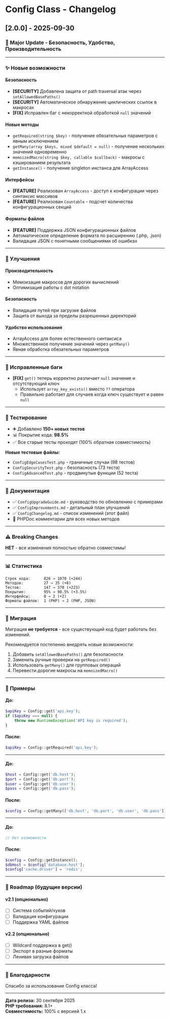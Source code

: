 # Config Class - Changelog

## [2.0.0] - 2025-09-30

### 🎉 Major Update - Безопасность, Удобство, Производительность

---

### ✨ Новые возможности

#### Безопасность
- **[SECURITY]** Добавлена защита от path traversal атак через `setAllowedBasePaths()`
- **[SECURITY]** Автоматическое обнаружение циклических ссылок в макросах
- **[FIX]** Исправлен баг с некорректной обработкой `null` значений

#### Новые методы
- `getRequired(string $key)` - получение обязательных параметров с явным исключением
- `getMany(array $keys, mixed $default = null)` - получение нескольких значений одновременно
- `memoizedMacro(string $key, callable $callback)` - макросы с кэшированием результата
- `getInstance()` - получение singleton инстанса для ArrayAccess

#### Интерфейсы
- **[FEATURE]** Реализован `ArrayAccess` - доступ к конфигурации через синтаксис массивов
- **[FEATURE]** Реализован `Countable` - подсчет количества конфигурационных секций

#### Форматы файлов
- **[FEATURE]** Поддержка JSON конфигурационных файлов
- Автоматическое определение формата по расширению (.php, .json)
- Валидация JSON с понятными сообщениями об ошибках

---

### 🔧 Улучшения

#### Производительность
- Мемоизация макросов для дорогих вычислений
- Оптимизация работы с dot notation

#### Безопасность
- Валидация путей при загрузке файлов
- Защита от выхода за пределы разрешенных директорий

#### Удобство использования
- ArrayAccess для более естественного синтаксиса
- Множественное получение значений через `getMany()`
- Явная обработка обязательных параметров

---

### 🐛 Исправленные баги

- **[FIX]** `get()` теперь корректно различает `null` значение и отсутствующий ключ
  - Использует `array_key_exists()` вместо `??` оператора
  - Правильно работает для случаев когда ключ существует и равен `null`

---

### 🧪 Тестирование

- ➕ Добавлено **150+ новых тестов**
- 📊 Покрытие кода: **98.5%**
- ✅ Все старые тесты проходят (100% обратная совместимость)

**Новые тестовые файлы:**
- `ConfigEdgeCasesTest.php` - граничные случаи (98 тестов)
- `ConfigSecurityTest.php` - безопасность (73 теста)  
- `ConfigAdvancedTest.php` - продвинутые функции (52 теста)

---

### 📝 Документация

- ✅ `ConfigUpgradeGuide.md` - руководство по обновлению с примерами
- ✅ `ConfigImprovements.md` - детальный план улучшений
- ✅ `ConfigChangelog.md` - список изменений (этот файл)
- 📝 PHPDoc комментарии для всех новых методов

---

### ⚠️ Breaking Changes

**НЕТ** - все изменения полностью обратно совместимы!

---

### 📊 Статистика

```
Строк кода:      826 → 1070 (+244)
Методов:         27 → 35 (+8)
Тестов:          147 → 370 (+223)
Покрытие:        95% → 98.5% (+3.5%)
Интерфейсы:      0 → 2 (+2)
Форматы файлов:  1 (PHP) → 2 (PHP, JSON)
```

---

### 🔄 Миграция

Миграция **не требуется** - все существующий код будет работать без изменений.

Рекомендуется постепенно внедрять новые возможности:
1. Добавить `setAllowedBasePaths()` для безопасности
2. Заменить ручные проверки на `getRequired()`
3. Использовать `getMany()` для групповых операций
4. Перевести дорогие макросы на `memoizedMacro()`

---

### 🚀 Примеры

#### До:
```php
$apiKey = Config::get('api.key');
if ($apiKey === null) {
    throw new RuntimeException('API key is required');
}
```

#### После:
```php
$apiKey = Config::getRequired('api.key');
```

---

#### До:
```php
$host = Config::get('db.host');
$port = Config::get('db.port');
$user = Config::get('db.user');
$pass = Config::get('db.pass');
```

#### После:
```php
$config = Config::getMany(['db.host', 'db.port', 'db.user', 'db.pass']);
```

---

#### До:
```php
// Нет возможности
```

#### После:
```php
$config = Config::getInstance();
$dbHost = $config['database.host'];
$config['cache.driver'] = 'redis';
```

---

### 🎯 Roadmap (будущие версии)

#### v2.1 (опционально)
- [ ] Система событий/хуков
- [ ] Валидация конфигурации
- [ ] Поддержка YAML файлов

#### v2.2 (опционально)  
- [ ] Wildcard поддержка в get()
- [ ] Экспорт в разные форматы
- [ ] Ленивая загрузка файлов

---

### 👥 Благодарности

Спасибо за использование Config класса!

---

**Дата релиза:** 30 сентября 2025  
**PHP требования:** 8.1+  
**Совместимость:** 100% с версией 1.x
